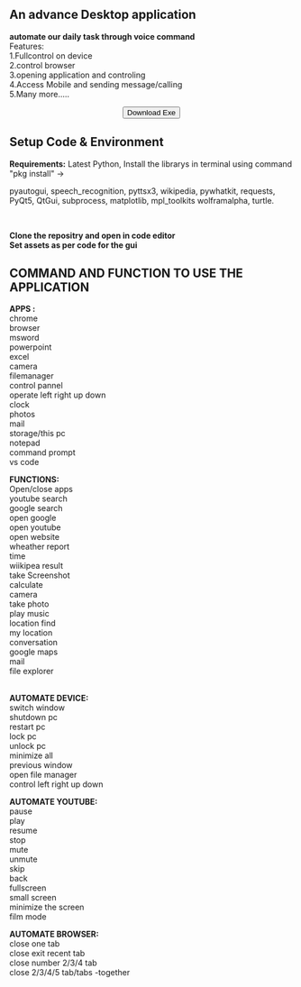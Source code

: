 ## An advance Desktop application

**automate our daily task through voice command**<br>
Features: <br>
        1.Fullcontrol on device <br>
        2.control browser <br>
        3.opening application and controling <br>
        4.Access Mobile and sending message/calling <br> 
        5.Many more.....





<center>
<a href="https://github.com/Neel-gohqin/persDEvv/raw/8ccbeea8ba21ad3504e58e63b5e8b0f6957a42c0/Native/JARVIS-desktop/JARVIS_Desktop/JARVISS.exe?download"  title="download button"> <button>Download Exe</button>
</a>
</center>


## Setup Code & Environment

<strong>Requirements:</strong> Latest Python, Install the librarys in terminal using  command "pkg install" ->

<p>pyautogui, speech_recognition, pyttsx3, wikipedia, pywhatkit, requests, PyQt5, QtGui, subprocess, matplotlib, mpl_toolkits
wolframalpha, turtle.</p><br>


<strong>Clone the repositry and open in code editor</strong><br>
<strong>Set assets as per code for the gui</strong>
<br>


## COMMAND AND FUNCTION TO USE THE APPLICATION <br>
<strong>APPS :</strong> <br>
chrome<br>
browser<br>
msword<br>
powerpoint<br>
excel<br>
camera<br>
filemanager<br>
control pannel<br>
operate left right up down<br>
clock<br>
photos<br>
mail<br>
storage/this pc<br>
notepad<br>
command prompt<br>
vs code<br>



<strong>
FUNCTIONS:</strong><br>
Open/close apps<br>
youtube search<br>
google search<br>
open google<br>
open youtube<br>
open website<br>
wheather report<br>
time<br>
wiikipea result<br>
take Screenshot<br>
calculate<br>
camera<br>
take photo<br>
play music<br>
location find<br>
my location<br>
conversation<br>
google maps<br>
mail<br>
file explorer<br>
<br>



<Strong>AUTOMATE DEVICE:</Strong><br>
switch window<br>
shutdown pc<br>
restart pc<br>
lock pc<br>
unlock pc<br>
minimize all<br>
previous window<br>
open file manager <br>
control left right up down<br>



<strong>AUTOMATE YOUTUBE:</strong><br>
pause<br>
play<br>
resume<br>
stop<br>
mute<br>
unmute<br>
skip<br>
back<br>
fullscreen<br>
small screen<br>
minimize the screen<br>
film mode <br>



<strong>AUTOMATE BROWSER:</strong><br>
close one tab<br>
close exit recent tab<br>
close number 2/3/4 tab<br>
close 2/3/4/5 tab/tabs -together






